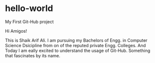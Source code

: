 # hello-world
My First Git-Hub project 



Hi Amigos!

This is Shaik Arif Ali. I am pursuing my Bachelors of Engg. in Computer Science Dsicipline from on of the reputed private Engg. Colleges. And Today I am eally excited to understand the usage of Git-Hub. Something that fascinates by its name. 
